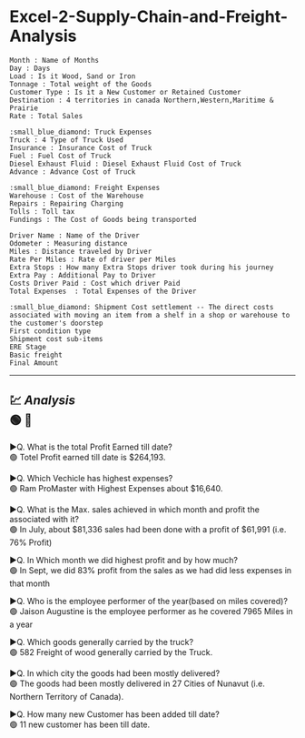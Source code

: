 # Excel-2-Supply-Chain-and-Freight-Analysis

```
Month : Name of Months
Day : Days
Load : Is it Wood, Sand or Iron
Tonnage	: Total weight of the Goods
Customer Type : Is it a New Customer or Retained Customer	
Destination : 4 territories in canada Northern,Western,Maritime & Prairie
Rate : Total Sales

:small_blue_diamond: Truck Expenses
Truck : 4 Type of Truck Used	
Insurance : Insurance Cost of Truck
Fuel : Fuel Cost of Truck
Diesel Exhaust Fluid : Diesel Exhaust Fluid Cost of Truck
Advance	: Advance Cost of Truck

:small_blue_diamond: Freight Expenses
Warehouse : Cost of the Warehouse
Repairs	: Repairing Charging
Tolls : Toll tax
Fundings : The Cost of Goods being transported

Driver Name : Name of the Driver
Odometer : Measuring distance
Miles : Distance traveled by Driver
Rate Per Miles : Rate of driver per Miles
Extra Stops : How many Extra Stops driver took during his journey 
Extra Pay : Additional Pay to Driver
Costs Driver Paid : Cost which driver Paid
Total Expenses	: Total Expenses of the Driver

:small_blue_diamond: Shipment Cost settlement -- The direct costs associated with moving an item from a shelf in a shop or warehouse to the customer's doorstep
First condition type 
Shipment cost sub-items	
ERE Stage	
Basic freight	
Final Amount
```
---
## 💹 _Analysis_<br> :green_circle: 	:small_blue_diamond:
▶️Q. What is the total Profit Earned till date?<br> 
🟢 Totel Profit earned till date is $264,193.

▶️Q. Which Vechicle has highest expenses?<br>
🟢 Ram ProMaster with Highest Expenses about $16,640.

▶️Q. What is the Max. sales achieved in which month and profit the associated with it?<br>
🟢 In July, about $81,336 sales had been done with a profit of $61,991 (i.e. 76% Profit)

▶️Q. In Which month we did highest profit and by how much?<br>
🟢 In Sept, we did 83% profit from the sales as we had did less expenses in that month

▶️Q. Who is the employee performer of the year(based on miles covered)?<br>
🟢 Jaison Augustine is the employee performer as he covered 7965 Miles in a year

▶️Q. Which goods generally carried by the truck?<br>
🟢 582 Freight of wood generally carried by the Truck.

▶️Q. In which city the goods had been mostly delivered?<br>
🟢 The goods had been mostly delivered in 27 Cities of Nunavut (i.e. Northern Territory of Canada).

▶️Q. How many new Customer has been added till date?<br> 
🟢 11 new customer has been till date.
